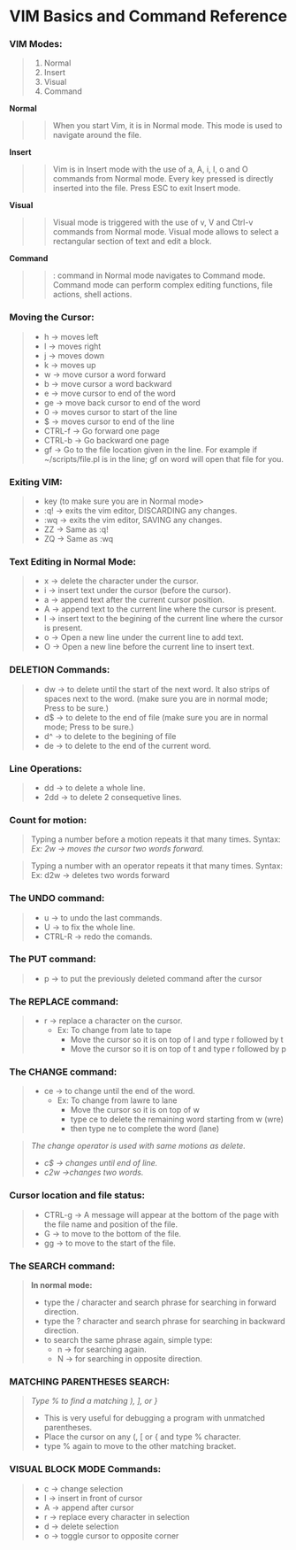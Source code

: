 # VIM Basics and Command Reference

### VIM Modes:
> 1. Normal
> 2. Insert
> 3. Visual
> 4. Command

**Normal**
>>When you start Vim, it is in Normal mode.
This mode is used to navigate around the file.

**Insert**
>>Vim is in Insert mode with the use of a, A, i, I, o and O commands from Normal mode. 
Every key pressed is directly inserted into the file.
Press ESC to exit Insert mode.

**Visual**
>>Visual mode is triggered with the use of v, V and Ctrl-v commands from Normal mode.
Visual mode allows to select a rectangular section of text and edit a block.

**Command**
>>: command in Normal mode navigates to Command mode. 
Command mode can perform complex editing functions, file actions, shell actions.


### Moving the Cursor:
> * h      -> moves left
> * l      -> moves right
> * j      -> moves down
> * k      -> moves up
> * w      -> move cursor a word forward
> * b      -> move cursor a word backward
> * e      -> move cursor to end of the word
> * ge     -> move back cursor to end of the word
> * 0      -> moves cursor to start of the line
> * $      -> moves cursor to end of the line
> * CTRL-f -> Go forward one page
> * CTRL-b -> Go backward one page
> * gf     -> Go to the file location given in the line.
          For example if ~/scripts/file.pl is in the line; gf on word will open
	      that file for you.


### Exiting VIM:
> * <ESC> key (to make sure you are in Normal mode>
> * :q! -> exits the vim editor, DISCARDING any changes.
> * :wq -> exits the vim editor, SAVING any changes.
> * ZZ  -> Same as :q!
> * ZQ  -> Same as :wq


### Text Editing in Normal Mode:
> * x -> delete the character under the cursor.
> * i -> insert text under the cursor (before the cursor).
> * a -> append text after the current cursor position.
> * A -> append text to the current line where the cursor is present.
> * I -> insert text to the begining of the current line where the cursor is present.
> * o -> Open a new line under the current line to add text.
> * O -> Open a new line before the current line to insert text.


### DELETION Commands:
> * dw -> to delete until the start of the next word. It also strips of spaces next to
      the word. (make sure you are in normal mode; Press <ESC> to be sure.)
> * d$ -> to delete to the end of file (make sure you are in normal mode; Press <ESC> to be sure.)
> * d^ -> to delete to the begining of file
> * de -> to delete to the end of the current word.


### Line Operations:
> * dd  -> to delete a whole line.
> * 2dd -> to delete 2 consequetive lines.


### Count for motion:
> Typing a number before a motion repeats it that many times.
> Syntax: <NUMBER> <MOTION>
> *Ex: 2w -> moves the cursor two words forward.*

>  Typing a number with an operator repeats it that many times.
   Syntax: <OPERATOR> <NUMBER> <MOTION> 
   Ex: d2w -> deletes two words forward


### The UNDO command:
> * u 		-> to undo the last commands.
> * U 		-> to fix the whole line.
> * CTRL-R 	-> redo the comands.


### The PUT command:
> * p -> to put the previously deleted command after the cursor


### The REPLACE command:
> * r -> replace a character on the cursor.
>   * Ex: To change from late to tape
>       * Move the cursor so it is on top of l and type r followed by t
>       * Move the cursor so it is on top of t and type r followed by p


### The CHANGE command:
> * ce -> to change until the end of the word.
>   * Ex: To change from lawre to lane
>       * Move the cursor so it is on top of w
>       * type ce to delete the remaining word starting from w (wre)
>       * then type ne to complete the word (lane)

> *The change operator is used with same motions as delete.*
> - *c$ -> changes until end of line.*
> - *c2w ->changes two words.*


### Cursor location and file status:
> * CTRL-g -> A message will appear at the bottom of the page with the file name
          and position of the file.
> * G      -> to move to the bottom of the file.
> * gg     -> to move to the start of the file.


### The SEARCH command:
> **In normal mode:**
> - type the / character and search phrase for searching in forward direction.
> - type the ? character and search phrase for searching in backward direction.
> - to search the same phrase again, simple type:
>     - n -> for searching again.
>     - N -> for searching in opposite direction.


### MATCHING PARENTHESES SEARCH:
> *Type % to find a matching ), ], or }*
> * This is very useful for debugging a program with unmatched parentheses.
> * Place the cursor on any (, [ or { and type % character.
> * type % again to move to the other matching bracket.


### VISUAL BLOCK MODE Commands:
> * c -> change selection
> * I -> insert in front of cursor
> * A -> append after cursor
> * r -> replace every character in selection
> * d -> delete selection
> * o -> toggle cursor to opposite corner

